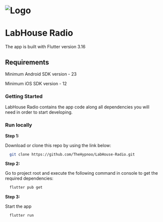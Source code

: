 
# ![Logo](https://static.wixstatic.com/media/80a726_869df0ad73b64122bc296d07a7280ef9~mv2.png/v1/crop/x_800,y_934,w_2381,h_620/fill/w_424,h_110,al_c,q_85,usm_0.66_1.00_0.01,enc_auto/LABHOUSE_Logo2_02.png)

# LabHouse Radio

The app is built with Flutter version 3.16

## Requirements

Minimum Android SDK version - 23

Minimum iOS SDK version - 12

### Getting Started

LabHouse Radio contains the app code along all dependencies you will need in order to start developing.

### Run locally

**Step 1:**

Download or clone this repo by using the link below:

```bash
  git clone https://github.com/TheHypnoo/LabHouse-Radio.git
```

**Step 2:**

Go to project root and execute the following command in console to get the required dependencies:

```bash
  flutter pub get
```

**Step 3:**

Start the app

```bash
  flutter run
```
